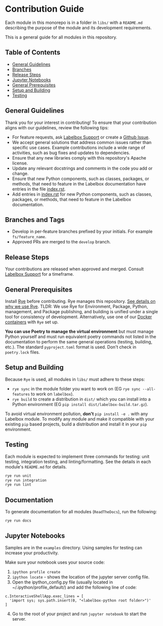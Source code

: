 # Contribution Guide

Each module in this monorepo is in a folder in `libs/` with a `README.md` describing the purpose of the module and its development requirements. 

This is a general guide for all modules in this repository.

## Table of Contents

- [General Guidelines](#general-guidelines)
- [Branches](#branches-and-tags)
- [Release Steps](#release-steps)
- [Jupyter Notebooks](#jupyter-notebooks)
- [General Prerequisites](#general-prerequisites)
- [Setup and Building](#setup-and-building)
- [Testing](#testing)

## General Guidelines

Thank you for your interest in contributing! To ensure that your contribution aligns with our guidelines, review the following tips:

* For feature requests, ask [Labelbox Support](https://docs.labelbox.com/docs/contacting-customer-support) or create a [Github Issue](https://github.com/Labelbox/labelbox-python/issues).
* We accept general solutions that address common issues rather than specific use cases. Example contributions include a wide range of activities, such as bug fixes and updates to dependencies.
* Ensure that any new libraries comply with this repository's Apache license.
* Update any relevant docstrings and comments in the code you add or change.
* Ensure that new Python components, such as classes, packages, or methods, that need to feature in the Labelbox documentation have entries in the file [index.rst](https://github.com/Labelbox/labelbox-python/blob/develop/docs/source/index.rst).
* Add entries in [index.rst](https://github.com/Labelbox/labelbox-python/blob/develop/docs/source/index.rst) for new Python components, such as classes, packages, or methods, that need to feature in the Labelbox documentation.

## Branches and Tags

* Develop in per-feature branches prefixed by your initials. For example `fs/feature_name`.
* Approved PRs are merged to the `develop` branch.

## Release Steps

Your contributions are released when approved and merged. Consult [Labelbox Support](https://docs.labelbox.com/docs/contacting-customer-support) for a timeframe.

## General Prerequisites

Install [Rye](https://rye-up.com/) before contributing. Rye manages this repository. [See details on why we use Rye](https://alpopkes.com/posts/python/packaging_tools/). TLDR: We use Rye for Environment, Package, Python, management, and Package publishing, and building is unified under a single tool for consistency of development. Alternatively, use one of our [Docker containers](https://github.com/Labelbox/labelbox-python/pkgs/container/labelbox-python) with `Rye` set up.

**You can use Poetry to manage the virtual environment** but must manage Python yourself and must run equivalent poetry commands not listed in the documentation to perform the same general operations (testing, building, etc.). The standard `pyproject.toml` format is used. Don't check in `poetry.lock` files.

## Setup and Building

Because `Rye` is used, all modules in `libs/` must adhere to these steps:

* `rye sync` in the module folder you want to work on (EG `rye sync --all-features` to work on `labelbox`).
* `rye build` to create a distribution in `dist/` which you can install into a Python environment (EG `pip install dist/labelbox-build.tar.gz`).

To avoid virtual environment pollution, **don't** `pip install -e .` with any Labelbox module. To modify any module and make it compatible with your existing `pip` based projects, build a distribution and install it in your `pip` environment.

## Testing

Each module is expected to implement three commands for testing: unit testing, integration testing, and linting/formatting. See the details in each module's `README.md` for details.

```bash
rye run unit
rye run integration
rye run lint
```

## Documentation

To generate documentation for all modules (`ReadTheDocs`), run the following:

```bash
rye run docs
```

## Jupyter Notebooks

Samples are in the `examples` directory. Using samples for testing can increase your productivity.

Make sure your notebook uses your source code:
1. `ipython profile create`
2. `ipython locate` - shows the location of the jupyter server config file.
3. Open the ipython_config.py file (usually located in ~/.ipython/profile_default/) and add the following line of code: 
```
c.InteractiveShellApp.exec_lines = [
  'import sys; sys.path.insert(0, "<labelbox-python root folder>")'
]
```
4. Go to the root of your project and run `jupyter notebook` to start the server.
